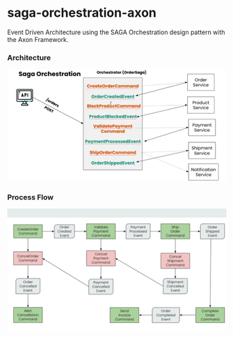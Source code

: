 # saga-orchestration-axon

Event Driven Architecture using the SAGA Orchestration design pattern  with the Axon Framework.


### Architecture

![architecture](static/1.png)

### Process Flow

![process-flow](static/2.png)
